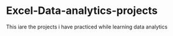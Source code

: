 # Excel-Data-analytics-projects
This iare the projects i have practiced while learning data analytics
